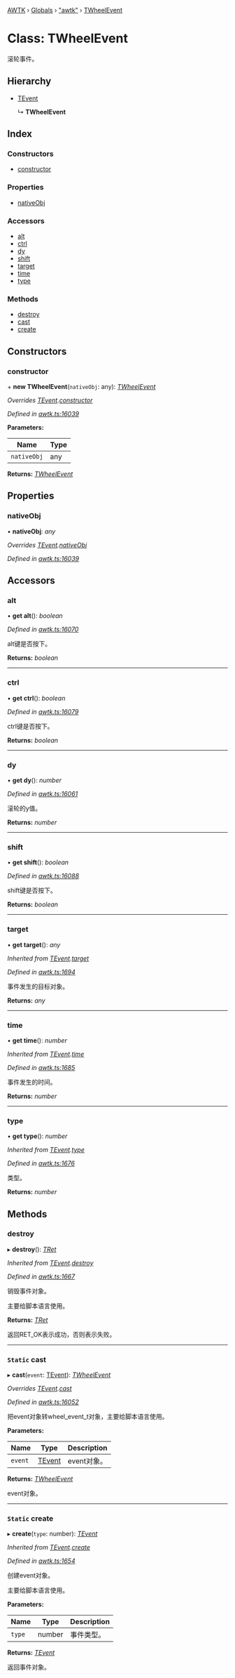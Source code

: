 [AWTK](../README.md) › [Globals](../globals.md) › ["awtk"](../modules/_awtk_.md) › [TWheelEvent](_awtk_.twheelevent.md)

# Class: TWheelEvent

滚轮事件。

## Hierarchy

* [TEvent](_awtk_.tevent.md)

  ↳ **TWheelEvent**

## Index

### Constructors

* [constructor](_awtk_.twheelevent.md#constructor)

### Properties

* [nativeObj](_awtk_.twheelevent.md#nativeobj)

### Accessors

* [alt](_awtk_.twheelevent.md#alt)
* [ctrl](_awtk_.twheelevent.md#ctrl)
* [dy](_awtk_.twheelevent.md#dy)
* [shift](_awtk_.twheelevent.md#shift)
* [target](_awtk_.twheelevent.md#target)
* [time](_awtk_.twheelevent.md#time)
* [type](_awtk_.twheelevent.md#type)

### Methods

* [destroy](_awtk_.twheelevent.md#destroy)
* [cast](_awtk_.twheelevent.md#static-cast)
* [create](_awtk_.twheelevent.md#static-create)

## Constructors

###  constructor

\+ **new TWheelEvent**(`nativeObj`: any): *[TWheelEvent](_awtk_.twheelevent.md)*

*Overrides [TEvent](_awtk_.tevent.md).[constructor](_awtk_.tevent.md#constructor)*

*Defined in [awtk.ts:16039](https://github.com/zlgopen/awtk-binding/blob/feacbc6/tools/code_gen/js/output/awtk.ts#L16039)*

**Parameters:**

Name | Type |
------ | ------ |
`nativeObj` | any |

**Returns:** *[TWheelEvent](_awtk_.twheelevent.md)*

## Properties

###  nativeObj

• **nativeObj**: *any*

*Overrides [TEvent](_awtk_.tevent.md).[nativeObj](_awtk_.tevent.md#nativeobj)*

*Defined in [awtk.ts:16039](https://github.com/zlgopen/awtk-binding/blob/feacbc6/tools/code_gen/js/output/awtk.ts#L16039)*

## Accessors

###  alt

• **get alt**(): *boolean*

*Defined in [awtk.ts:16070](https://github.com/zlgopen/awtk-binding/blob/feacbc6/tools/code_gen/js/output/awtk.ts#L16070)*

alt键是否按下。

**Returns:** *boolean*

___

###  ctrl

• **get ctrl**(): *boolean*

*Defined in [awtk.ts:16079](https://github.com/zlgopen/awtk-binding/blob/feacbc6/tools/code_gen/js/output/awtk.ts#L16079)*

ctrl键是否按下。

**Returns:** *boolean*

___

###  dy

• **get dy**(): *number*

*Defined in [awtk.ts:16061](https://github.com/zlgopen/awtk-binding/blob/feacbc6/tools/code_gen/js/output/awtk.ts#L16061)*

滚轮的y值。

**Returns:** *number*

___

###  shift

• **get shift**(): *boolean*

*Defined in [awtk.ts:16088](https://github.com/zlgopen/awtk-binding/blob/feacbc6/tools/code_gen/js/output/awtk.ts#L16088)*

shift键是否按下。

**Returns:** *boolean*

___

###  target

• **get target**(): *any*

*Inherited from [TEvent](_awtk_.tevent.md).[target](_awtk_.tevent.md#target)*

*Defined in [awtk.ts:1694](https://github.com/zlgopen/awtk-binding/blob/feacbc6/tools/code_gen/js/output/awtk.ts#L1694)*

事件发生的目标对象。

**Returns:** *any*

___

###  time

• **get time**(): *number*

*Inherited from [TEvent](_awtk_.tevent.md).[time](_awtk_.tevent.md#time)*

*Defined in [awtk.ts:1685](https://github.com/zlgopen/awtk-binding/blob/feacbc6/tools/code_gen/js/output/awtk.ts#L1685)*

事件发生的时间。

**Returns:** *number*

___

###  type

• **get type**(): *number*

*Inherited from [TEvent](_awtk_.tevent.md).[type](_awtk_.tevent.md#type)*

*Defined in [awtk.ts:1676](https://github.com/zlgopen/awtk-binding/blob/feacbc6/tools/code_gen/js/output/awtk.ts#L1676)*

类型。

**Returns:** *number*

## Methods

###  destroy

▸ **destroy**(): *[TRet](../enums/_awtk_.tret.md)*

*Inherited from [TEvent](_awtk_.tevent.md).[destroy](_awtk_.tevent.md#destroy)*

*Defined in [awtk.ts:1667](https://github.com/zlgopen/awtk-binding/blob/feacbc6/tools/code_gen/js/output/awtk.ts#L1667)*

销毁事件对象。

主要给脚本语言使用。

**Returns:** *[TRet](../enums/_awtk_.tret.md)*

返回RET_OK表示成功，否则表示失败。

___

### `Static` cast

▸ **cast**(`event`: [TEvent](_awtk_.tevent.md)): *[TWheelEvent](_awtk_.twheelevent.md)*

*Overrides [TEvent](_awtk_.tevent.md).[cast](_awtk_.tevent.md#static-cast)*

*Defined in [awtk.ts:16052](https://github.com/zlgopen/awtk-binding/blob/feacbc6/tools/code_gen/js/output/awtk.ts#L16052)*

把event对象转wheel_event_t对象，主要给脚本语言使用。

**Parameters:**

Name | Type | Description |
------ | ------ | ------ |
`event` | [TEvent](_awtk_.tevent.md) | event对象。  |

**Returns:** *[TWheelEvent](_awtk_.twheelevent.md)*

event对象。

___

### `Static` create

▸ **create**(`type`: number): *[TEvent](_awtk_.tevent.md)*

*Inherited from [TEvent](_awtk_.tevent.md).[create](_awtk_.tevent.md#static-create)*

*Defined in [awtk.ts:1654](https://github.com/zlgopen/awtk-binding/blob/feacbc6/tools/code_gen/js/output/awtk.ts#L1654)*

创建event对象。

主要给脚本语言使用。

**Parameters:**

Name | Type | Description |
------ | ------ | ------ |
`type` | number | 事件类型。  |

**Returns:** *[TEvent](_awtk_.tevent.md)*

返回事件对象。

